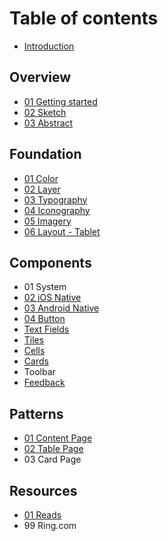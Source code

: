 # Table of contents

* [Introduction](README.md)

## Overview

* [01 Getting started](overview/getting-started.md)
* [02 Sketch](overview/sketch.md)
* [03 Abstract](overview/abstract.md)

## Foundation

* [01 Color](style/colors.md)
* [02 Layer](style/layers.md)
* [03 Typography](style/typography.md)
* [04 Iconography](style/iconography.md)
* [05 Imagery](style/imagery.md)
* [06 Layout - Tablet](style/layout-ipads-and-tablets.md)

## Components

* 01 System
* [02 iOS Native](molecules/ios-native.md)
* [03 Android Native](molecules/android-native.md)
* [04 Button](molecules/buttons.md)
* [Text Fields](molecules/text-fields.md)
* [Tiles](molecules/tiles.md)
* [Cells](molecules/cells.md)
* [Cards](molecules/cards.md)
* Toolbar
* [Feedback](molecules/feedback.md)

## Patterns

* [01 Content Page](organisms/contents.md)
* [02 Table Page](organisms/lists.md)
* 03 Card Page

## Resources

* [01 Reads](resources/read-more.md)
* 99 Ring.com

